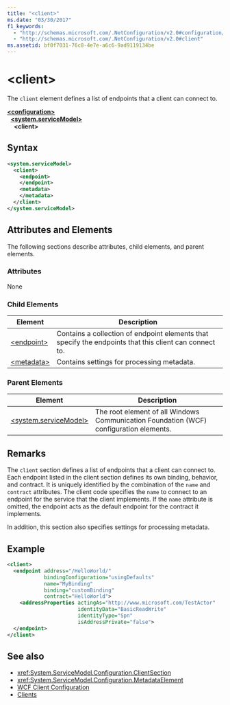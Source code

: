 ```yaml
---
title: "<client>"
ms.date: "03/30/2017"
f1_keywords:
  - "http://schemas.microsoft.com/.NetConfiguration/v2.0#configuration/system.ServiceModel/client"
  - "http://schemas.microsoft.com/.NetConfiguration/v2.0#client"
ms.assetid: bf0f7031-76c8-4e7e-a6c6-9ad9119134be
---
```

# \<client>
The `client` element defines a list of endpoints that a client can connect to.

[**\<configuration>**](../configuration-element.md)\
&nbsp;&nbsp;[**\<system.serviceModel>**](system-servicemodel.md)\
&nbsp;&nbsp;&nbsp;&nbsp;**\<client>**

## Syntax

```xml
<system.serviceModel>
  <client>
    <endpoint>
    </endpoint>
    <metadata>
    </metadata>
  </client>
</system.serviceModel>
```

## Attributes and Elements
 The following sections describe attributes, child elements, and parent elements.

### Attributes
 None

### Child Elements

|Element|Description|
|-------------|-----------------|
|[\<endpoint>](endpoint-of-client.md)|Contains a collection of endpoint elements that specify the endpoints that this client can connect to.|
|[\<metadata>](metadata.md)|Contains settings for processing metadata.|

### Parent Elements

|Element|Description|
|-------------|-----------------|
|[\<system.serviceModel>](system-servicemodel.md)|The root element of all Windows Communication Foundation (WCF) configuration elements.|

## Remarks
 The `client` section defines a list of endpoints that a client can connect to. Each endpoint listed in the client section defines its own binding, behavior, and contract. It is uniquely identified by the combination of the `name` and `contract` attributes. The client code specifies the `name` to connect to an endpoint for the service that the client implements. If the `name` attribute is omitted, the endpoint acts as the default endpoint for the contract it implements.

 In addition, this section also specifies settings for processing metadata.

## Example

```xml
<client>
  <endpoint address="/HelloWorld/"
            bindingConfiguration="usingDefaults"
            name="MyBinding"
            binding="customBinding"
            contract="HelloWorld">
    <addressProperties actingAs="http://www.microsoft.com/TestActor"
                       identityData="BasicReadWrite"
                       identityType="Spn"
                       isAddressPrivate="false">
  </endpoint>
</client>
```

## See also

- <xref:System.ServiceModel.Configuration.ClientSection>
- <xref:System.ServiceModel.Configuration.MetadataElement>
- [WCF Client Configuration](../../../wcf/feature-details/client-configuration.md)
- [Clients](../../../wcf/feature-details/clients.md)
